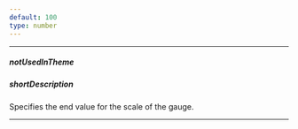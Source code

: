 ```yaml
---
default: 100
type: number
---
```

---
##### notUsedInTheme

##### shortDescription
Specifies the end value for the scale of the gauge.

---
